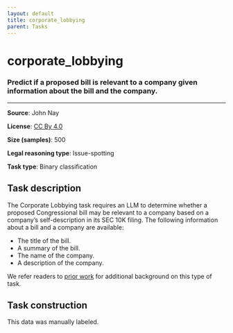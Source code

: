 ```yaml
---
layout: default
title: corporate_lobbying
parent: Tasks
---
```

# corporate_lobbying 

### Predict if a proposed bill is relevant to a company given information about the bill and the company.
---



**Source**: John Nay

**License**: [CC By 4.0](https://creativecommons.org/licenses/by/4.0/)

**Size (samples)**: 500

**Legal reasoning type**: Issue-spotting

**Task type**: Binary classification
 
## Task description
 
The Corporate Lobbying task requires an LLM to determine whether a proposed Congressional bill may be relevant to a company based on a company’s self-description in its SEC 10K filing. The following information about a bill and a company are available:

- The title of the bill.
- A summary of the bill.
- The name of the company.
- A description of the company.

We refer readers to [prior work](https://journals.plos.org/plosone/article?id=10.1371/journal.pone.0176999) for additional background on this type of task.

## Task construction

This data was manually labeled.

